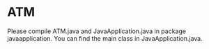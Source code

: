 # ATM
Please compile ATM.java and JavaApplication.java in package javaapplication. You can find the main class in JavaApplication.java. 
